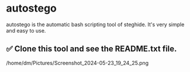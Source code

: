 # autostego
autostego is the automatic bash scripting tool of steghide.
It's very simple and easy to use.
## ✅ Clone this tool and see the README.txt file.

/home/dm/Pictures/Screenshot_2024-05-23_19_24_25.png
